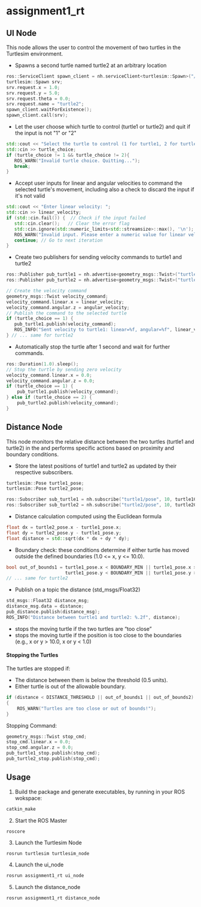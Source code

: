 # assignment1_rt
## UI Node
This node allows the user to control the movement of two turtles in the Turtlesim environment.
- Spawns a second turtle named turtle2 at an arbitrary location
```c++
ros::ServiceClient spawn_client = nh.serviceClient<turtlesim::Spawn>("/spawn");
turtlesim::Spawn srv;
srv.request.x = 1.0;
srv.request.y = 5.0;
srv.request.theta = 0.0;
srv.request.name = "turtle2";
spawn_client.waitForExistence();
spawn_client.call(srv);
```
- Let the user choose which turtle to control (turtle1 or turtle2) and quit if the input is not "1" or "2"
```c++
std::cout << "Select the turtle to control (1 for turtle1, 2 for turtle2): ";
std::cin >> turtle_choice;
if (turtle_choice != 1 && turtle_choice != 2){
   ROS_WARN("Invalid turtle choice. Quitting...");
   break;
}
```
- Accept user inputs for linear and angular velocities to command the selected turtle's movement, including also a check to discard the input if it's not valid
```c++
std::cout << "Enter linear velocity: ";
std::cin >> linear_velocity;
if (std::cin.fail()) {  // Check if the input failed
   std::cin.clear();   // Clear the error flag
   std::cin.ignore(std::numeric_limits<std::streamsize>::max(), '\n'); // Discard invalid input
   ROS_WARN("Invalid input. Please enter a numeric value for linear velocity.");
   continue; // Go to next iteration
}
```
- Create two publishers for sending velocity commands to turtle1 and turtle2
```c++
ros::Publisher pub_turtle1 = nh.advertise<geometry_msgs::Twist>("turtle1/cmd_vel", 1);
ros::Publisher pub_turtle2 = nh.advertise<geometry_msgs::Twist>("turtle2/cmd_vel", 1);
```
```c++
// Create the velocity command
geometry_msgs::Twist velocity_command;
velocity_command.linear.x = linear_velocity;
velocity_command.angular.z = angular_velocity;
// Publish the command to the selected turtle
if (turtle_choice == 1) {
   pub_turtle1.publish(velocity_command);
   ROS_INFO("Sent velocity to turtle1: linear=%f, angular=%f", linear_velocity, angular_velocity);
} // ... same for turtle2
```
- Automatically stop the turtle after 1 second and wait for further commands.
```c++
ros::Duration(1.0).sleep();
// Stop the turtle by sending zero velocity
velocity_command.linear.x = 0.0;
velocity_command.angular.z = 0.0;
if (turtle_choice == 1) {
    pub_turtle1.publish(velocity_command);
} else if (turtle_choice == 2) {
    pub_turtle2.publish(velocity_command);
}
```

## Distance Node
This node monitors the relative distance between the two turtles (turtle1 and turtle2) in the and performs specific actions based on proximity and boundary conditions.
- Store the latest positions of turtle1 and turtle2 as updated by their respective subscribers.
```c++ 
turtlesim::Pose turtle1_pose;
turtlesim::Pose turtle2_pose;
```

```c++
ros::Subscriber sub_turtle1 = nh.subscribe("turtle1/pose", 10, turtle1Callback);
ros::Subscriber sub_turtle2 = nh.subscribe("turtle2/pose", 10, turtle2Callback);
```

- Distance calculation computed using the Euclidean formula
```c++
float dx = turtle2_pose.x - turtle1_pose.x;
float dy = turtle2_pose.y - turtle1_pose.y;
float distance = std::sqrt(dx * dx + dy * dy);
```
- Boundary check: these conditions determine if either turtle has moved outside the defined boundaries (1.0 <= x, y <= 10.0).
```c++
bool out_of_bounds1 = turtle1_pose.x < BOUNDARY_MIN || turtle1_pose.x > BOUNDARY_MAX ||
                      turtle1_pose.y < BOUNDARY_MIN || turtle1_pose.y > BOUNDARY_MAX;
// ... same for turtle2
```
- Publish on a topic the distance (std_msgs/Float32)
```c++
std_msgs::Float32 distance_msg;
distance_msg.data = distance;
pub_distance.publish(distance_msg);
ROS_INFO("Distance between turtle1 and turtle2: %.2f", distance);
```
- stops the moving turtle if the two turtles are “too close”
- stops the moving turtle if the position is too close to the boundaries (e.g., x or y > 10.0, x or y < 1.0)
#### Stopping the Turtles
The turtles are stopped if:
- The distance between them is below the threshold (0.5 units).
- Either turtle is out of the allowable boundary.
```c++
if (distance < DISTANCE_THRESHOLD || out_of_bounds1 || out_of_bounds2)
{
    ROS_WARN("Turtles are too close or out of bounds!");
}
```
Stopping Command:
```c++
geometry_msgs::Twist stop_cmd;
stop_cmd.linear.x = 0.0;
stop_cmd.angular.z = 0.0;
pub_turtle1_stop.publish(stop_cmd);
pub_turtle2_stop.publish(stop_cmd);
```

## Usage
1) Build the package and generate executables, by running in your ROS wokspace:
```bash
catkin_make
```

2) Start the ROS Master
```
roscore
```

3) Launch the Turtlesim Node
```bash
rosrun turtlesim turtlesim_node
```

4) Launch the ui_node
```bash
rosrun assignment1_rt ui_node 
```

5) Launch the distance_node
```bash
rosrun assignment1_rt distance_node
```